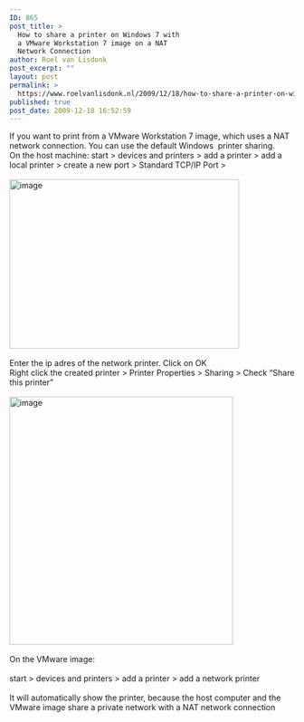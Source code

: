 ```yaml
---
ID: 865
post_title: >
  How to share a printer on Windows 7 with
  a VMware Workstation 7 image on a NAT
  Network Connection
author: Roel van Lisdonk
post_excerpt: ""
layout: post
permalink: >
  https://www.roelvanlisdonk.nl/2009/12/18/how-to-share-a-printer-on-windows-7-with-a-vmware-workstation-7-image-on-a-nat-network-connection/
published: true
post_date: 2009-12-18 16:52:59
---
```

<p>If you want to print from a VMware Workstation 7 image, which uses a NAT network connection. You can use the default Windows&#160; printer sharing.   <br />On the host machine: start &gt; devices and printers &gt; add a printer &gt; add a local printer &gt; create a new port &gt; Standard TCP/IP Port &gt;     <br />    <br /><a href="http://www.roelvanlisdonk.nl/wp-content/uploads/2009/12/image15.png"><img style="border-bottom: 0px; border-left: 0px; display: inline; border-top: 0px; border-right: 0px" title="image" border="0" alt="image" src="http://www.roelvanlisdonk.nl/wp-content/uploads/2009/12/image_thumb15.png" width="406" height="299" /></a>     <br />    <br />Enter the ip adres of the network printer. Click on OK    <br />Right click the created printer &gt; Printer Properties &gt; Sharing &gt; Check “Share this printer”    <br />    <br /><a href="http://www.roelvanlisdonk.nl/wp-content/uploads/2009/12/image16.png"><img style="border-bottom: 0px; border-left: 0px; display: inline; border-top: 0px; border-right: 0px" title="image" border="0" alt="image" src="http://www.roelvanlisdonk.nl/wp-content/uploads/2009/12/image_thumb16.png" width="395" height="438" /></a>     <br />    <br />On the VMware image:    <br />    <br />start &gt; devices and printers &gt; add a printer &gt; add a network printer     <br />    <br />It will automatically show the printer, because the host computer and the VMware image share a private network with a NAT network connection    </p>